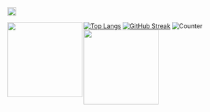 </a>
  <a href="http://twitter.com/reeef992">
    <img height="20" src="https://img.shields.io/twitter/follow/reeef992?label=Twitter&logo=twitter&style=flat" />
  </a>

[![Top Langs](https://github-readme-stats.vercel.app/api/top-langs/?username=reef1447&layout=compact&theme=onedark)](https://github.com/anuraghazra/github-readme-stats)
[![GitHub Streak](http://github-readme-streak-stats.herokuapp.com?user=reef1447&theme=dark&date_format=M%20j%5B%2C%20Y%5D)](https://git.io/streak-stats)
![Counter](https://profile-counter.glitch.me/Neos21/count.svg)
<a href="https://github.com/tocoteron">
  <img align="left" height="170px" src="https://github-readme-stats.vercel.app/api?username=reef1447&count_private=true&show_icons=true&theme=dracula" />
</a>
<a href="https://github.com/tocoteron">
  <img align="left" height="170px" src="https://github-readme-stats.vercel.app/api/top-langs/?username=tocoteron&layout=compact&theme=dracula" />
</a>
